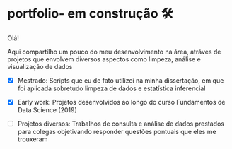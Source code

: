 # portfolio- em construção :hammer_and_wrench:

Olá!

Aqui compartilho um pouco do meu desenvolvimento na área, atráves de projetos que envolvem diversos aspectos como limpeza, análise e visualização de dados

- [x] Mestrado: Scripts que eu de fato utilizei na minha dissertação, em que foi aplicada sobretudo limpeza de dados e estatística inferencial

- [x] Early work: Projetos desenvolvidos ao longo do curso Fundamentos de Data Science (2019)

- [ ] Projetos diversos: Trabalhos de consulta e análise de dados prestados para colegas objetivando responder questões pontuais que eles me trouxeram
